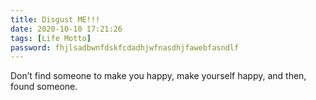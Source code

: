 ```yaml
---
title: Disgust ME!!!
date: 2020-10-10 17:21:26
tags: [Life Motto]
password: fhjlsadbwnfdskfcdadhjwfnasdhjfawebfasndlf
---
```


Don’t find someone to make you happy, make yourself happy, and then, found someone.